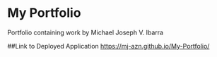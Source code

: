 # My Portfolio
Portfolio containing work by Michael Joseph V. Ibarra

##Link to Deployed Application
https://mj-azn.github.io/My-Portfolio/

